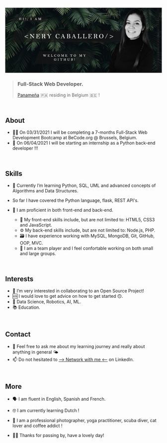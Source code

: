 <img src="https://github.com/NeryCaballero/NeryCaballero/blob/main/welcome.png" >

> ### Full-Stack Web Developer.
> [Panameña](https://www.google.com/search?q=panama&oq=panama&aqs=chrome..69i57j46i39j46l2j69i60l3.1360j0j9&sourceid=chrome&ie=UTF-8) 🇵🇦  residing in Belgium 🇧🇪  !
<br>

## About

-  👩🏻‍  On 03/31/2021 I will be completing a 7-months Full-Stack Web Development Bootcamp at BeCode.org @ Brussels, Belgium.
-  🔭   On 06/04/2021 I will be starting an internship as a Python back-end developer !!!
<br> 

## Skills

-  🐍  Currently I’m learning Python, SQL, UML and advanced concepts of Algorithms and Data Structures.
-  So far I have covered the Python language, flask, REST API's.

-  👾  I am proficient in both front-end and back-end. 
   - 🎨  My front-end skills include, but are not limited to: HTML5, CSS3 and JavaScript.
   - ⚙️  My back-end skills include, but are not limited to: Node.js, PHP.
   - 🗃  I have experience working with MySQL, MongoDB, Git, GitHub, OOP, MVC.
   - 👯‍ I am a team player and I feel confortable working on both small and large groups.
<br>

## Interests

- 📖  I’m very interested in collaborating to an Open Source Project!
- 🆘  I would love to get advice on how to get started 🙃.
- 🤖  Data Science, Robotics, AI, ML.
- 📚  Education.
<br>

## Contact

- 💬  Feel free to ask me about my learning journey and really about anything in general 🌤
- 📫  Do not hesitated to [--> Network with me <--](https://www.linkedin.com/in/nerycaballero24/) on LinkedIn. 
<br>

## More

- 🗣  I am fluent in English, Spanish and French.
- 🤓  I am currently learning Dutch !
- 📸  I am a professional photographer, yoga practitioner, scuba diver, cat lover and coffee addict !

- 🙏🏼  Thanks for passing by, have a lovely day!
